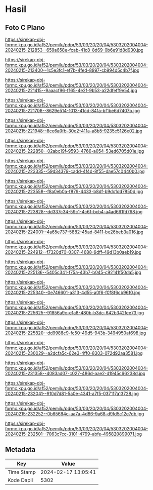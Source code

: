 # Hasil

## Foto C Plano

https://sirekap-obj-formc.kpu.go.id/af52/pemilu/pdpr/53/03/20/20/04/5303202004004-20240215-212853--659a658e-fcab-41c8-8d69-0b6e91d8d930.jpg

https://sirekap-obj-formc.kpu.go.id/af52/pemilu/pdpr/53/03/20/20/04/5303202004004-20240215-213400--1c5e3fc1-ef7b-4fed-8997-cb994d5c4b7f.jpg

https://sirekap-obj-formc.kpu.go.id/af52/pemilu/pdpr/53/03/20/20/04/5303202004004-20240215-221415--9aaacf96-f165-4e2f-9b53-a22dfeff9e54.jpg

https://sirekap-obj-formc.kpu.go.id/af52/pemilu/pdpr/53/03/20/20/04/5303202004004-20240215-221708--8629e514-1013-41cd-841a-bf1be6d7407b.jpg

https://sirekap-obj-formc.kpu.go.id/af52/pemilu/pdpr/53/03/20/20/04/5303202004004-20240215-221948--8ce6a0fb-30e2-411a-a8b5-9235c5126e02.jpg

https://sirekap-obj-formc.kpu.go.id/af52/pemilu/pdpr/53/03/20/20/04/5303202004004-20240215-222850--02abc19f-9593-4766-a054-53ed6705d01e.jpg

https://sirekap-obj-formc.kpu.go.id/af52/pemilu/pdpr/53/03/20/20/04/5303202004004-20240215-223335--59d34379-cadd-4f4d-8f55-dae57c0440b0.jpg

https://sirekap-obj-formc.kpu.go.id/af52/pemilu/pdpr/53/03/20/20/04/5303202004004-20240215-223558--f8a0eb0a-f879-4433-b8df-b9dc1dd7850d.jpg

https://sirekap-obj-formc.kpu.go.id/af52/pemilu/pdpr/53/03/20/20/04/5303202004004-20240215-223828--dd337c34-59c1-4c6f-bcb4-a4ad661fd768.jpg

https://sirekap-obj-formc.kpu.go.id/af52/pemilu/pdpr/53/03/20/20/04/5303202004004-20240215-224001--4a65e737-5882-45ad-8411-be26beb3a016.jpg

https://sirekap-obj-formc.kpu.go.id/af52/pemilu/pdpr/53/03/20/20/04/5303202004004-20240215-224912--f7320d70-0307-4688-9dff-49d13b0aeb19.jpg

https://sirekap-obj-formc.kpu.go.id/af52/pemilu/pdpr/53/03/20/20/04/5303202004004-20240215-225136--5405c341-f75a-43b7-b045-c92141f50da5.jpg

https://sirekap-obj-formc.kpu.go.id/af52/pemilu/pdpr/53/03/20/20/04/5303202004004-20240215-225340--0e746601-a313-4d55-a0f6-f0f8f6cb96f0.jpg

https://sirekap-obj-formc.kpu.go.id/af52/pemilu/pdpr/53/03/20/20/04/5303202004004-20240215-225625--91856a9c-e1a8-480b-b3dc-642b342fee73.jpg

https://sirekap-obj-formc.kpu.go.id/af52/pemilu/pdpr/53/03/20/20/04/5303202004004-20240215-225820--dd9988c9-fc50-49d5-943b-3494950af698.jpg

https://sirekap-obj-formc.kpu.go.id/af52/pemilu/pdpr/53/03/20/20/04/5303202004004-20240215-230029--a2dcfa5c-62e3-4ff0-8303-072d92aa3581.jpg

https://sirekap-obj-formc.kpu.go.id/af52/pemilu/pdpr/53/03/20/20/04/5303202004004-20240215-231358--4083ad07-c027-486d-aae2-d1945c66238d.jpg

https://sirekap-obj-formc.kpu.go.id/af52/pemilu/pdpr/53/03/20/20/04/5303202004004-20240215-232041--910d7d81-5a0e-4341-a7f5-037117a13728.jpg

https://sirekap-obj-formc.kpu.go.id/af52/pemilu/pdpr/53/03/20/20/04/5303202004004-20240215-232252--0b65684c-aa7a-4d86-9a68-d9fd5c12e7db.jpg

https://sirekap-obj-formc.kpu.go.id/af52/pemilu/pdpr/53/03/20/20/04/5303202004004-20240215-232501--7063c7cc-3101-4799-abfe-495820899071.jpg


## Metadata

| Key        | Value               |
| ---------- | ------------------- |
| Time Stamp | 2024-02-17 13:05:41 |
| Kode Dapil | 5302                |



